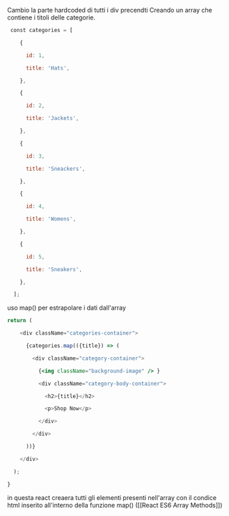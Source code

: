 Cambio la parte hardcoded di tutti i div precendti Creando un array che contiene i titoli delle categorie.

```jsx
 const categories = [

    {

      id: 1,

      title: 'Hats',

    },

    {

      id: 2,

      title: 'Jackets',

    },

    {

      id: 3,

      title: 'Sneackers',

    },

    {

      id: 4,

      title: 'Womens',

    },

    {

      id: 5,

      title: 'Sneakers',

    },

  ];
```

uso map() per estrapolare i dati dall'array

```jsx
return (

    <div className="categories-container">

      {categories.map(({title}) => (

        <div className="category-container">

          {<img className="background-image" /> }

          <div className="category-body-container">

            <h2>{title}</h2>

            <p>Shop Now</p>

          </div>

        </div>

      ))}

    </div>

  );

}
```
in questa react creaera tutti gli elementi presenti nell'array con il condice html inserito all'interno della funzione map()  ([[React ES6 Array Methods]])
